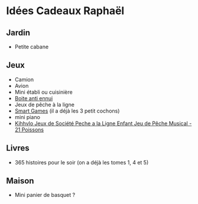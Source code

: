 # Idées Cadeaux Raphaël

## Jardin

- Petite cabane

## Jeux

- Camion
- Avion
- Mini établi ou cuisinière
- [Boite anti ennui](https://www.natureetdecouvertes.com/enfant/librairie/decouverte-apprentissage/la-boite-anti-ennui-11209630)
- Jeux de pêche à la ligne
- [Smart Games](https://www.smartgames.eu/fr/collection/jeux-préscolaires) (il a déjà les 3 petit cochons)
- mini piano
- [Kihhvlo Jeux de Société Peche a la Ligne Enfant Jeu de Pêche Musical - 21 Poissons](https://amzn.eu/d/f0vRnRZ)

## Livres

- 365 histoires pour le soir (on a déjà les tomes 1, 4 et 5)

## Maison

- Mini panier de basquet ?
